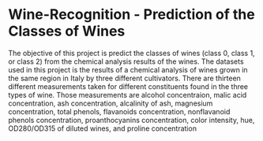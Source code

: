 # Wine-Recognition - Prediction of the Classes of Wines
The objective of this project is predict the classes of wines (class 0, class 1, or class 2) from the chemical analysis results of the wines.
The datasets used in this project is the results of a chemical analysis of wines grown in the same region in Italy by three different cultivators.
There are thirteen different measurements taken for different constituents found in the three types of wine.
Those measurements are alcohol concentraion, malic acid concentration, ash concentration, alcalinity of ash, magnesium concentration, 
total phenols, flavanoids concentration, nonflavanoid phenols concentration, proanthocyanins concentration, color intensity, hue,
OD280/OD315 of diluted wines, and proline concentration
